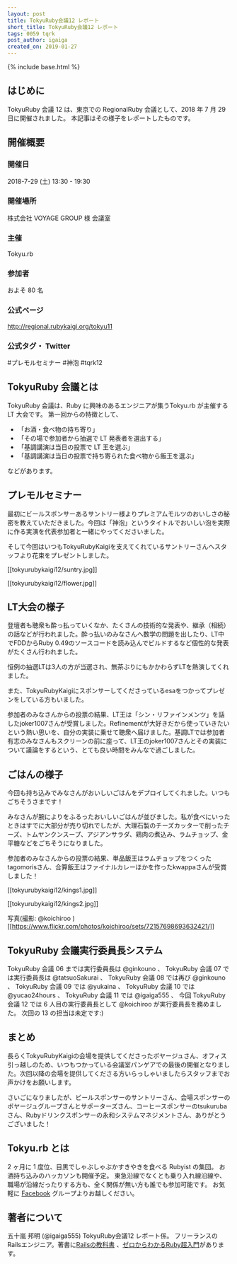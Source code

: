 ```yaml
---
layout: post
title: TokyuRuby会議12 レポート
short_title: TokyuRuby会議12 レポート
tags: 0059 tqrk
post_author: igaiga
created_on: 2019-01-27
---
```

{% include base.html %}

## はじめに

TokyuRuby 会議 12 は、東京での RegionalRuby 会議として、2018 年 7 月 29 日に開催されました。
本記事はその様子をレポートしたものです。

## 開催概要
### 開催日

2018-7-29 (土) 13:30 - 19:30

### 開催場所

株式会社 VOYAGE GROUP 様 会議室

### 主催

Tokyu.rb

### 参加者

およそ 80 名

### 公式ページ

http://regional.rubykaigi.org/tokyu11

### 公式タグ・ Twitter

\#プレモルセミナー
\#神泡
\#tqrk12

## TokyuRuby 会議とは

TokyuRuby 会議は、Ruby に興味のあるエンジニアが集うTokyu.rb が主催する LT 大会です。
第一回からの特徴として、

* 「お酒・食べ物の持ち寄り」
* 「その場で参加者から抽選で LT 発表者を選出する」
* 「基調講演は当日の投票で LT 王を選ぶ」
* 「基調講演は当日の投票で持ち寄られた食べ物から飯王を選ぶ」

などがあります。

## プレモルセミナー

最初にビールスポンサーあるサントリー様よりプレミアムモルツのおいしさの秘密を教えていただきました。今回は「神泡」というタイトルでおいしい泡を実際に作る実演を代表参加者と一緒にやってくださいました。

そして今回はいつもTokyuRubyKaigiを支えてくれているサントリーさんへスタッフより花束をプレゼントしました。

[[tokyurubykaigi12/suntry.jpg]]

[[tokyurubykaigi12/flower.jpg]]

## LT大会の様子

登壇者も聴衆も酔っ払っていくなか、たくさんの技術的な発表や、継承（相続）の話などが行われました。酔っ払いのみなさんへ数学の問題を出したり、LT中でFDDからRuby 0.49のソースコードを読み込んでビルドするなど個性的な発表がたくさん行われました。

恒例の抽選LTは3人の方が当選され、無茶ぶりにもかかわらずLTを熱演してくれました。

また、TokyuRubyKaigiにスポンサーしてくださっているesaをつかってプレゼンをしている方もいました。

参加者のみなさんからの投票の結果、LT王は「シン・リファインメンツ」を話したjoker1007さんが受賞しました。Refinementが大好きだから使っていきたいという熱い思いを、自分の実装に乗せて聴衆へ届けました。基調LTでは参加者有志のみなさんもスクリーンの前に座って、LT王のjoker1007さんとその実装について議論をするという、とても良い時間をみんなで過ごしました。

## ごはんの様子

今回も持ち込みでみなさんがおいしいごはんをデプロイしてくれました。いつもごちそうさまです！

みなさんが腕によりをふるったおいしいごはんが並びました。私が食べにいったときはすでに大部分が売り切れでしたが、大理石製のチーズカッターで削ったチーズ、トムヤンクンスープ、アジアンサラダ、鶏肉の煮込み、ラムチョップ、金平糖などをごちそうになりました。

参加者のみなさんからの投票の結果、単品飯王はラムチョップをつくったtagomorisさん、合算飯王はファイナルカレーほかを作ったkwappaさんが受賞しました！

[[tokyurubykaigi12/kings1.jpg]]

[[tokyurubykaigi12/kings2.jpg]]

写真(撮影: @koichiroo ) [[https://www.flickr.com/photos/koichiroo/sets/72157698693632421/]]

## TokyuRuby 会議実行委員長システム

TokyuRuby 会議 06 までは実行委員長は @ginkouno 、
TokyuRuby 会議 07 では実行委員長は @tatsuoSakurai 、
TokyuRuby 会議 08 では再び @ginkouno 、
TokyuRuby 会議 09 では @yukaina 、
TokyuRuby 会議 10 では @yucao24hours 、
TokyuRuby 会議 11 では @igaiga555 、
今回 TokyuRuby 会議 12 では 6 人目の実行委員長として @koichiroo が実行委員長を務めました。
次回の 13 の担当は未定です:)

## まとめ

長らくTokyuRubyKaigiの会場を提供してくださったボヤージュさん、オフィス引っ越しのため、いつもつかっている会議室パンゲアでの最後の開催となりました。次回以降の会場を提供してくださる方いらっしゃいましたらスタッフまでお声かけをお願いします。

さいごになりましたが、ビールスポンサーのサントリーさん、会場スポンサーのボヤージュグループさんとサポーターズさん、コーヒースポンサーのtsukurubaさん、Rubyドリンクスポンサーの永和システムマネジメントさん、ありがとうございました！

## Tokyu.rb とは

2 ヶ月に 1 度位、目黒でしゃぶしゃぶかすきやきを食べる Rubyist の集団。
お酒持ち込みのハッカソンも開催予定。 東急沿線でなくとも乗り入れ線沿線や、職場が沿線だったりする方も、全く関係が無い方も誰でも参加可能です。
お気軽に [Facebook](https://www.facebook.com/groups/928069233888488/) グループよりお越しください。

## 著者について
五十嵐 邦明 (@igaiga555)
TokyuRuby会議12 レポート係。
フリーランスのRailsエンジニア。著書に[Railsの教科書](https://tatsu-zine.com/books/rails-textbook) 、[ゼロからわかるRuby超入門](https://www.amazon.co.jp/dp/4297101238)があります。
